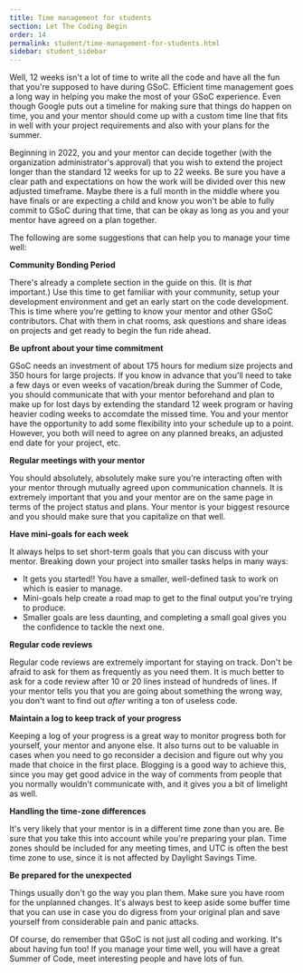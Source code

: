 ```yaml
---
title: Time management for students
section: Let The Coding Begin
order: 14
permalink: student/time-management-for-students.html
sidebar: student_sidebar
---
```


Well, 12 weeks isn't a lot of time to write all the code and have all the fun that you're supposed to have during GSoC. Efficient time management goes a long way in helping you make the most of your GSoC experience. Even though Google puts out a timeline for making sure that things do happen on time, you and your mentor should come up with a custom time line that fits in well with your project requirements and also with your plans for the summer. 

Beginning in 2022, you and your mentor can decide together (with the organization administrator's approval) that you wish to extend the project longer than the standard 12 weeks for up to 22 weeks. Be sure you have a clear path and expectations on how the work will be divided over this new adjusted timeframe. Maybe there is a full month in the middle where you have finals or are expecting a child and know you won't be able to fully commit to GSoC during that time, that can be okay as long as you and your mentor have agreed on a plan together.

The following are some suggestions that can help you to manage your time well:

**Community Bonding Period**

There's already a complete section in the guide on this. (It is *that* important.) Use this time to get familiar with your community, setup your development environment and get an early start on the code development. This is time where you're getting to know your mentor and other GSoC contributors. Chat with them in chat rooms, ask questions and share ideas on projects and get ready to begin the fun ride ahead.

**Be upfront about your time commitment**

GSoC needs an investment of about 175 hours for medium size projects and 350 hours for large projects. If you know in advance that you'll need to take a few days or even weeks of vacation/break during the Summer of Code, you should communicate that with your mentor beforehand and plan to make up for lost days by extending the standard 12 week program or having heavier coding weeks to accomdate the missed time. You and your mentor have the opportunity to add some flexibility into your   schedule up to a point. However, you both will need to agree on any planned breaks, an adjusted end date for your project, etc.

**Regular meetings with your mentor**

You should absolutely, absolutely make sure you're interacting often with your mentor through mutually agreed upon communication channels. It is extremely important that you and your mentor are on the same page in terms of the project status and plans. Your mentor is your biggest resource and you should make sure that you capitalize on that well.

**Have mini-goals for each week**

It always helps to set short-term goals that you can discuss with your mentor. Breaking down your project into smaller tasks helps in many ways:

* It gets you started!! You have a smaller, well-defined task to work on which is easier to manage.
* Mini-goals help create a road map to get to the final output you're trying to produce.
* Smaller goals are less daunting, and completing a small goal gives you the confidence to tackle the next one.

**Regular code reviews**

Regular code reviews are extremely important for staying on track. Don't be afraid to ask for them as frequently as you need them. It is much better to ask for a code review after 10 or 20 lines instead of hundreds of lines. If your mentor tells you that you are going about something the wrong way, you don't want to find out *after* writing a ton of useless code.

**Maintain a log to keep track of your progress**

Keeping a log of your progress is a great way to monitor progress both for yourself, your mentor and anyone else. It also turns out to be valuable in cases when you need to go reconsider a decision and figure out why you made that choice in the first place. Blogging is a good way to achieve this, since you may get good advice in the way of comments from people that you normally wouldn't communicate with, and it gives you a bit of limelight as well.

**Handling the time-zone differences**

It's very likely that your mentor is in a different time zone than you are. Be sure that you take this into account while you're preparing your plan. Time zones should be included for any meeting times, and UTC is often the best time zone to use, since it is not affected by Daylight Savings Time.

**Be prepared for the unexpected**

Things usually don't go the way you plan them. Make sure you have room for the unplanned changes. It's always best to keep aside some buffer time that you can use in case you do digress from your original plan and save yourself from considerable pain and panic attacks.

Of course, do remember that GSoC is not just all coding and working. It's about having fun too! If you manage your time well, you will have a great Summer of Code, meet interesting people and have lots of fun.
